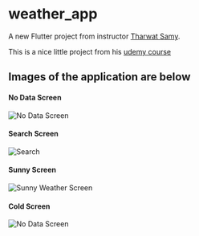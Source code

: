 # weather_app

A new Flutter project from instructor [Tharwat Samy](https://www.youtube.com/@tharwatsamy/featured).

This is a nice little project from his [udemy course](https://www.udemy.com/course/best-and-complete-flutter-course-for-beginners/)

## Images of the application are below

#### No Data Screen

![No Data Screen](./app_screens/no_data_screen.png)

#### Search Screen

![Search](./app_screens/search_screen.png)

#### Sunny Screen

![Sunny Weather Screen](./app_screens/sunny_weather_screen.png)

#### Cold Screen

![No Data Screen](./app_screens/cold_weather_screen.png)
